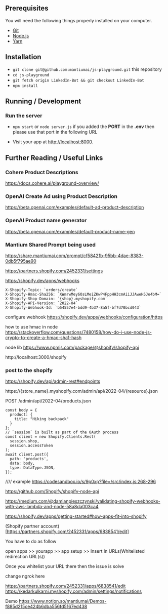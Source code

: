 ## Prerequisites

You will need the following things properly installed on your computer.

- [Git](https://git-scm.com/)
- [Node.js](https://nodejs.org/)
- [Yarn](https://yarnpkg.com/)

## Installation

- `git clone git@github.com:mantiumai/js-playground.git` this repository
- `cd js-playground`
- `git fetch origin LinkedIn-Bot && git checkout LinkedIn-Bot`
- `npm install`

## Running / Development

### Run the server

- `npm start` or `node server.js`
if you added the **PORT** in the **.env** then please use that port in the following URL

- Visit your app at [http://localhost:8000](http://localhost:8000).

## Further Reading / Useful Links

### Cohere Product Descriptions
https://docs.cohere.ai/playground-overview/

### OpenAI Create Ad using Product Description
https://beta.openai.com/examples/default-ad-product-description

### OpenAI Product name generator
https://beta.openai.com/examples/default-product-name-gen

### Mantium Shared Prompt being used
https://share.mantiumai.com/prompt/cf58421b-95bb-4dae-8383-0db5f795ae90



https://partners.shopify.com/2452331/settings


https://shopify.dev/apps/webhooks


```
X-Shopify-Topic: `orders/create`
X-Shopify-Hmac-Sha256: `XWmrwMey6OsLMeiZKwP4FppHH3cmAiiJJAweH5Jo4bM=`
X-Shopify-Shop-Domain: `{shop}.myshopify.com`
X-Shopify-API-Version: `2022-04`
X-Shopify-Webhook-Id: `b54557e4-bdd9-4b37-8a5f-bf7d70bcd043`
```


configure webhook
https://shopify.dev/apps/webhooks/configuration/https


how to use hmac in node
https://stackoverflow.com/questions/7480158/how-do-i-use-node-js-crypto-to-create-a-hmac-sha1-hash


node lib
https://www.npmjs.com/package/@shopify/shopify-api



http://localhost:3000/shopify


### post to the shopify
https://shopify.dev/api/admin-rest#endpoints

https://{store_name}.myshopify.com/admin/api/2022-04/{resource}.json

POST /admin/api/2022-04/products.json

```
const body = {
  product: {
    title: "Hiking backpack"
  }
};
// `session` is built as part of the OAuth process
const client = new Shopify.Clients.Rest(
  session.shop,
  session.accessToken
);
await client.post({
  path: 'products',
  data: body,
  type: DataType.JSON,
});
```



//// example
https://codesandbox.io/s/9p0xp?file=/src/index.js:268-296


https://github.com/Shopify/shopify-node-api


https://medium.com/@damianpieszczynski/validating-shopify-webhooks-with-aws-lambda-and-node-58a8da003ca4


https://shopify.dev/apps/getting-started#how-apps-fit-into-shopify




(Shopify partner account)[https://partners.shopify.com/2452331/apps/6838541/edit]

You have to do as follow

open apps >> yourapp >> app setup >> Insert In URLs(Whitelisted redirection URL(s))

Once you whitelist your URL there then the issue is solve


change ngrok here

https://partners.shopify.com/2452331/apps/6838541/edit
https://kedarkulkarni.myshopify.com/admin/settings/notifications









Demo
https://www.notion.so/mantiumai/Demos-f885d215ce424b6dba556fd5167ed438
